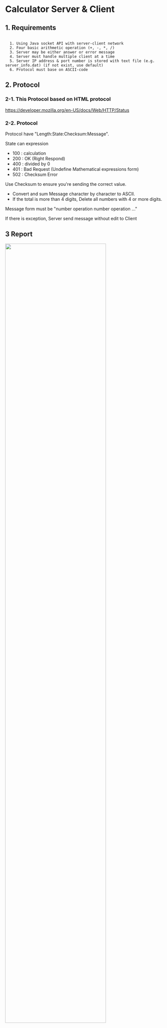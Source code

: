 # Calculator Server & Client

## 1. Requirements
<pre><code>
  1. Using Java socket API with server-client network
  2. Four basic arithmetic operation (+, -, *, /)
  3. Server may be either answer or error message
  4. Server must handle multiple client at a time
  5. Server IP address & port number is stored with text file (e.g. server_info.dat) (if not exist, use default)
  6. Protocol must base on ASCII-code
</code></pre>
  

## 2. Protocol
### 2-1. This Protocol based on HTML protocol 

<https://developer.mozilla.org/en-US/docs/Web/HTTP/Status>


### 2-2. Protocol

Protocol have "Length:State:Checksum:Message".

State can expression
- 100 : calculation
- 200 : OK (Right Respond)
- 400 : divided by 0
- 401 : Bad Request (Undefine Mathematical expressions form)
- 502 : Checksum Error

Use Checksum to ensure you're sending the correct value.
- Convert and sum Message character by character to ASCII.
- If the total is more than 4 digits, Delete all numbers with 4 or more digits.

Message form must be "number operation number operation ..."


If there is exception, Server send message without edit to Client

## 3 Report
<img width="80%" src="https://github.com/GitCodeK/Calculator_HW1/assets/123552750/2f05a86f-b6c4-4ad0-8bae-c62330058f40">

### System overview
<pre><code>
1. Run “Server”
	- With “Address” get Address information in “server_info.dat”.
	- If not exist “server_info.dat”, “Address” is default(ip=127.0.0.1, port=1234).
	- Server take information with “Address.get_ip(), Address.get_port”
2. “Server” wait during coming to client with listener
3. Run “Client”
	- Same to “Server”, Run with “Address”
4. If “Server” listen “Client”, “Server create “thread” & match “Client” (”Server maintain listenning)
5. “Client” get Mathematical expression from user & Using “Translation.MathToMessage”, “Translation.MessagetoASCII” make that into Message (with protocol)
6. “Client” propagation Message to “thread”
7. “thread” get ASCII Message, Translation ASCII to String Message (Translation.ASCIItoString)
8. “thread” Translate Message & Calculate & Catch Exception & Make repond Message (Translatoin.MessagetoMessage)
9. “thread” using Translation.MessagetoASCII propagation Message to “Client”
10 “Client” get Message & Translation Message with “Translation.MessagetoMessage” & Display result
11. Close the connection
</code></pre>


## 4. Running
<img width="80%" src="https://github.com/GitCodeK/Calculator_HW1/assets/123552750/ef77c156-a622-45c2-9a54-b8146a09c621">


## 5. History
### 23.11.04
- Build Protocol & Conceptual design

### 23.11.05
- Draw class model & Start server making

### 23.11.06
- Make Server & Address class

### 23.11.07
- Make Client & Translation class

### 23.11.08
- Make Diagram & footnote


## 6. Reference
6-1. HTML protocol <https://developer.mozilla.org/en-US/docs/Web/HTTP/Status>
